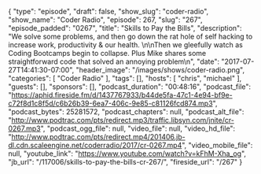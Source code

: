{
  "type": "episode",
  "draft": false,
  "show_slug": "coder-radio",
  "show_name": "Coder Radio",
  "episode": 267,
  "slug": "267",
  "episode_padded": "0267",
  "title": "Skills to Pay the Bills",
  "description": "We solve some problems, and then go down the rat hole of self hacking to increase work, productivity & our health. \n\nThen we gleefully watch as Coding Bootcamps begin to collapse. Plus Mike shares some straightforward code that solved an annoying problem\n",
  "date": "2017-07-27T14:41:30-07:00",
  "header_image": "/images/shows/coder-radio.png",
  "categories": [
    "Coder Radio"
  ],
  "tags": [],
  "hosts": [
    "chris",
    "michael"
  ],
  "guests": [],
  "sponsors": [],
  "podcast_duration": "00:48:16",
  "podcast_file": "https://aphid.fireside.fm/d/1437767933/b44de5fa-47c1-4e94-bf9e-c72f8d1c8f5d/c6b26b39-6ea7-406c-9e85-c81126fcd874.mp3",
  "podcast_bytes": 25281572,
  "podcast_chapters": null,
  "podcast_alt_file": "http://www.podtrac.com/pts/redirect.mp3/traffic.libsyn.com/jnite/cr-0267.mp3",
  "podcast_ogg_file": null,
  "video_file": null,
  "video_hd_file": "http://www.podtrac.com/pts/redirect.mp4/201406.jb-dl.cdn.scaleengine.net/coderradio/2017/cr-0267.mp4",
  "video_mobile_file": null,
  "youtube_link": "https://www.youtube.com/watch?v=kFhM-Xha_og",
  "jb_url": "/117006/skills-to-pay-the-bills-cr-267/",
  "fireside_url": "/267"
}

